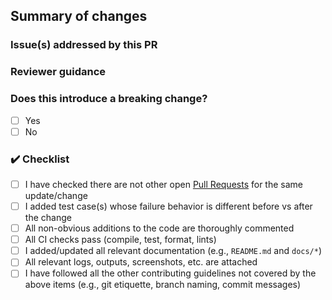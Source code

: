 <!-- Please make sure you click the link below to view the contribution guidelines, then fill out the requested information below. **IMPORTANT: Please do not create a Pull Request without creating an issue first.** -->

## Summary of changes

<!-- Please summarize the changes you made. Make sure to describe any changes in functionality that result from apply this PR (i.e., describe the before and after behavior). -->

### Issue(s) addressed by this PR

<!-- Please enumerate the issue(s) this PR addresses, whether they are closed by this PR, and if not, what work will remain after this PR is merged. Put "closes #XXXX" in your comment to auto-close the issue(s) that your PR fixes. -->

### Reviewer guidance

<!-- Please add any guidance that will help reviewers review your PR. Any particularly complex changes should be thoroughly commented/documented, but feel free to add additional context here. 

Please attach and describe any files that will help to give the reviewer confidence that your changes are sound (screenshots, logs, program output, etc.). If a file is large, please paste it to https://gist.github.com/ and insert the link here.

If you know who should review your PR, please tag them here. -->

### Does this introduce a breaking change?

- [ ] Yes
- [ ] No

<!-- If this introduces a breaking change, please describe the impact and migration path for the existing applications below. Remember to add a `BREAKING CHANGE:` footer to your commit message when you merge this PR. -->

### :heavy_check_mark: Checklist

- [ ] I have checked there are not other open [Pull Requests](../../../pulls) for the same update/change
- [ ] I added test case(s) whose failure behavior is different before vs after the change
- [ ] All non-obvious additions to the code are thoroughly commented
- [ ] All CI checks pass (compile, test, format, lints)
- [ ] I added/updated all relevant documentation (e.g., `README.md` and `docs/*`)
- [ ] All relevant logs, outputs, screenshots, etc. are attached
- [ ] I have followed all the other contributing guidelines not covered by the above items (e.g., git etiquette, branch naming, commit messages)

<!-- Please make sure all the items are checked before you submit your PR, or provide a reason for any missing item. -->
